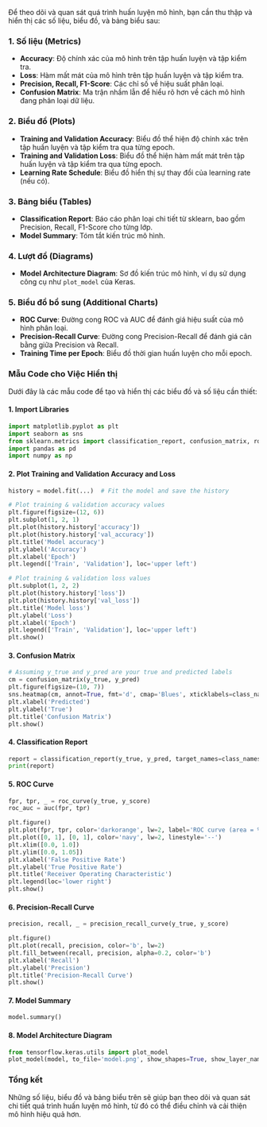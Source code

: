 Để theo dõi và quan sát quá trình huấn luyện mô hình, bạn cần thu thập và hiển thị các số liệu, biểu đồ, và bảng biểu sau:

### 1. **Số liệu (Metrics)**
- **Accuracy**: Độ chính xác của mô hình trên tập huấn luyện và tập kiểm tra.
- **Loss**: Hàm mất mát của mô hình trên tập huấn luyện và tập kiểm tra.
- **Precision, Recall, F1-Score**: Các chỉ số về hiệu suất phân loại.
- **Confusion Matrix**: Ma trận nhầm lẫn để hiểu rõ hơn về cách mô hình đang phân loại dữ liệu.

### 2. **Biểu đồ (Plots)**
- **Training and Validation Accuracy**: Biểu đồ thể hiện độ chính xác trên tập huấn luyện và tập kiểm tra qua từng epoch.
- **Training and Validation Loss**: Biểu đồ thể hiện hàm mất mát trên tập huấn luyện và tập kiểm tra qua từng epoch.
- **Learning Rate Schedule**: Biểu đồ hiển thị sự thay đổi của learning rate (nếu có).

### 3. **Bảng biểu (Tables)**
- **Classification Report**: Báo cáo phân loại chi tiết từ sklearn, bao gồm Precision, Recall, F1-Score cho từng lớp.
- **Model Summary**: Tóm tắt kiến trúc mô hình.

### 4. **Lượt đồ (Diagrams)**
- **Model Architecture Diagram**: Sơ đồ kiến trúc mô hình, ví dụ sử dụng công cụ như `plot_model` của Keras.

### 5. **Biểu đồ bổ sung (Additional Charts)**
- **ROC Curve**: Đường cong ROC và AUC để đánh giá hiệu suất của mô hình phân loại.
- **Precision-Recall Curve**: Đường cong Precision-Recall để đánh giá cân bằng giữa Precision và Recall.
- **Training Time per Epoch**: Biểu đồ thời gian huấn luyện cho mỗi epoch.

### Mẫu Code cho Việc Hiển thị
Dưới đây là các mẫu code để tạo và hiển thị các biểu đồ và số liệu cần thiết:

#### 1. Import Libraries
```python
import matplotlib.pyplot as plt
import seaborn as sns
from sklearn.metrics import classification_report, confusion_matrix, roc_curve, auc, precision_recall_curve
import pandas as pd
import numpy as np
```

#### 2. Plot Training and Validation Accuracy and Loss
```python
history = model.fit(...)  # Fit the model and save the history

# Plot training & validation accuracy values
plt.figure(figsize=(12, 6))
plt.subplot(1, 2, 1)
plt.plot(history.history['accuracy'])
plt.plot(history.history['val_accuracy'])
plt.title('Model accuracy')
plt.ylabel('Accuracy')
plt.xlabel('Epoch')
plt.legend(['Train', 'Validation'], loc='upper left')

# Plot training & validation loss values
plt.subplot(1, 2, 2)
plt.plot(history.history['loss'])
plt.plot(history.history['val_loss'])
plt.title('Model loss')
plt.ylabel('Loss')
plt.xlabel('Epoch')
plt.legend(['Train', 'Validation'], loc='upper left')
plt.show()
```

#### 3. Confusion Matrix
```python
# Assuming y_true and y_pred are your true and predicted labels
cm = confusion_matrix(y_true, y_pred)
plt.figure(figsize=(10, 7))
sns.heatmap(cm, annot=True, fmt='d', cmap='Blues', xticklabels=class_names, yticklabels=class_names)
plt.xlabel('Predicted')
plt.ylabel('True')
plt.title('Confusion Matrix')
plt.show()
```

#### 4. Classification Report
```python
report = classification_report(y_true, y_pred, target_names=class_names)
print(report)
```

#### 5. ROC Curve
```python
fpr, tpr, _ = roc_curve(y_true, y_score)
roc_auc = auc(fpr, tpr)

plt.figure()
plt.plot(fpr, tpr, color='darkorange', lw=2, label='ROC curve (area = %0.2f)' % roc_auc)
plt.plot([0, 1], [0, 1], color='navy', lw=2, linestyle='--')
plt.xlim([0.0, 1.0])
plt.ylim([0.0, 1.05])
plt.xlabel('False Positive Rate')
plt.ylabel('True Positive Rate')
plt.title('Receiver Operating Characteristic')
plt.legend(loc='lower right')
plt.show()
```

#### 6. Precision-Recall Curve
```python
precision, recall, _ = precision_recall_curve(y_true, y_score)

plt.figure()
plt.plot(recall, precision, color='b', lw=2)
plt.fill_between(recall, precision, alpha=0.2, color='b')
plt.xlabel('Recall')
plt.ylabel('Precision')
plt.title('Precision-Recall Curve')
plt.show()
```

#### 7. Model Summary
```python
model.summary()
```

#### 8. Model Architecture Diagram
```python
from tensorflow.keras.utils import plot_model
plot_model(model, to_file='model.png', show_shapes=True, show_layer_names=True)
```

### Tổng kết
Những số liệu, biểu đồ và bảng biểu trên sẽ giúp bạn theo dõi và quan sát chi tiết quá trình huấn luyện mô hình, từ đó có thể điều chỉnh và cải thiện mô hình hiệu quả hơn.